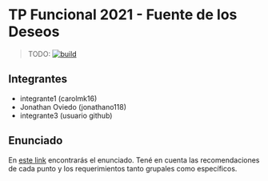 # TP Funcional 2021 - Fuente de los Deseos

> TODO: [![build](https://github.com/pdep-mn-utn/tp-funcional-fuente-deseos-memorias-de-una-ram/actions/workflows/build.yml/badge.svg)](https://github.com/pdep-mn-utn/tp-funcional-fuente-deseos-memorias-de-una-ram/actions/workflows/build.yml)

## Integrantes

- integrante1 (carolmk16)
- Jonathan Oviedo (jonathano118)
- integrante3 (usuario github)

## Enunciado

En [este link](https://docs.google.com/document/d/16h6xvoRneUvdV5sDMADE15OwphCg70EhiAUoj9aEOG8/edit) encontrarás el enunciado. Tené en cuenta las recomendaciones de cada punto y los requerimientos tanto grupales como específicos.
